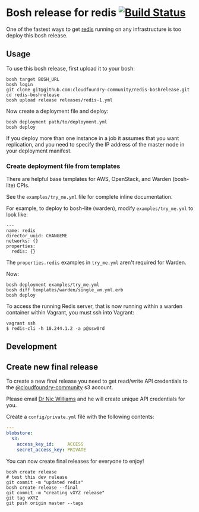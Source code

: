 # Bosh release for redis [![Build Status](https://travis-ci.org/cloudfoundry-community/redis-boshrelease.png?branch=master)](https://travis-ci.org/cloudfoundry-community/redis-boshrelease/)

One of the fastest ways to get [redis](http://redis.io) running on any infrastructure is too deploy this bosh release.

## Usage

To use this bosh release, first upload it to your bosh:

```
bosh target BOSH_URL
bosh login
git clone git@github.com:cloudfoundry-community/redis-boshrelease.git
cd redis-boshrelease
bosh upload release releases/redis-1.yml
```

Now create a deployment file and deploy:

```
bosh deployment path/to/deployment.yml
bosh deploy
```

If you deploy more than one instance in a job it assumes that you want replication, and you need to specify the IP address of the master node in your deployment manifest.

### Create deployment file from templates

There are helpful base templates for AWS, OpenStack, and Warden (bosh-lite) CPIs.

See the `examples/try_me.yml` file for complete inline documentation.

For example, to deploy to bosh-lite (warden), modify `examples/try_me.yml` to look like:

```
---
name: redis
director_uuid: CHANGEME
networks: {}
properties:
  redis: {}
```

The `properties.redis` examples in `try_me.yml` aren't required for Warden.

Now:

```
bosh deployment examples/try_me.yml
bosh diff templates/warden/single_vm.yml.erb
bosh deploy
```

To access the running Redis server, that is now running within a warden container within Vagrant, you must ssh into Vagrant:

```
vagrant ssh
$ redis-cli -h 10.244.1.2 -a p@ssw0rd
```

## Development


## Create new final release

To create a new final release you need to get read/write API credentials to the [@cloudfoundry-community](https://github.com/cloudfoundry-community) s3 account.

Please email [Dr Nic Williams](mailto:&#x64;&#x72;&#x6E;&#x69;&#x63;&#x77;&#x69;&#x6C;&#x6C;&#x69;&#x61;&#x6D;&#x73;&#x40;&#x67;&#x6D;&#x61;&#x69;&#x6C;&#x2E;&#x63;&#x6F;&#x6D;) and he will create unique API credentials for you.

Create a `config/private.yml` file with the following contents:

``` yaml
---
blobstore:
  s3:
    access_key_id:     ACCESS
    secret_access_key: PRIVATE
```

You can now create final releases for everyone to enjoy!

```
bosh create release
# test this dev release
git commit -m "updated redis"
bosh create release --final
git commit -m "creating vXYZ release"
git tag vXYZ
git push origin master --tags
```

